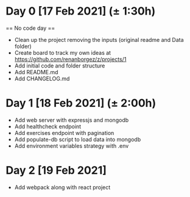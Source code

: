 # Day 0 [17 Feb 2021] (± 1:30h)

== No code day ==

* Clean up the project removing the inputs (original readme and Data folder)
* Create board to track my own ideas at https://github.com/renanborgez/z/projects/1
* Add initial code and folder structure
* Add README.md
* Add CHANGELOG.md

# Day 1 [18 Feb 2021] (± 2:00h)

* Add web server with expressjs and mongodb
* Add healthcheck endpoint
* Add exercises endpoint with pagination
* Add populate-db script to load data into mongodb
* Add environment variables strategy with .env

# Day 2 [19 Feb 2021]

* Add webpack along with react project
